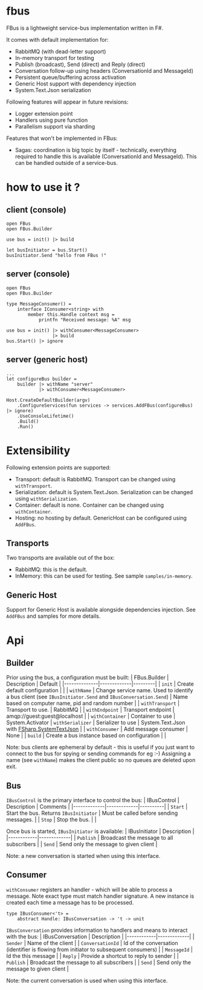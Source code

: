 # fbus
FBus is a lightweight service-bus implementation written in F#.

It comes with default implementation for:
* RabbitMQ (with dead-letter support)
* In-memory transport for testing
* Publish (broadcast), Send (direct) and Reply (direct)
* Conversation follow-up using headers (ConversationId and MessageId)
* Persistent queue/buffering across activation
* Generic Host support with dependency injection
* System.Text.Json serialization

Following features will appear in future revisions:
* Logger extension point
* Handlers using pure function
* Parallelism support via sharding

Features that won't be implemented in FBus:
* Sagas: coordination is big topic by itself - technically, everything required to handle this is available (ConversationId and MessageId). This can be handled outside of a service-bus.

# how to use it ?

## client (console)
```
open FBus
open FBus.Builder

use bus = init() |> build

let busInitiator = bus.Start()
busInitiator.Send "hello from FBus !"
```

## server (console)
```
open FBus
open FBus.Builder

type MessageConsumer() =
    interface IConsumer<string> with
        member this.Handle context msg = 
            printfn "Received message: %A" msg

use bus = init() |> withConsumer<MessageConsumer> 
                 |> build
bus.Start() |> ignore
```

## server (generic host)
```
...
let configureBus builder =
    builder |> withName "server"
            |> withConsumer<MessageConsumer> 

Host.CreateDefaultBuilder(argv)
    .ConfigureServices(fun services -> services.AddFBus(configureBus) |> ignore)
    .UseConsoleLifetime()
    .Build()
    .Run()
```

# Extensibility
Following extension points are supported:
* Transport: default is RabbitMQ. Transport can be changed using `withTransport`.
* Serialization: default is System.Text.Json. Serialization can be changed using `withSerialization`.
* Container: default is none. Container can be changed using `withContainer`.
* Hosting: no hosting by default. GenericHost can be configured using `AddFBus`.

## Transports
Two transports are available out of the box:
* RabbitMQ: this is the default.
* InMemory: this can be used for testing. See sample `samples/in-memory`.

## Generic Host
Support for Generic Host is available alongside dependencies injection. See `AddFBus` and samples for more details.

# Api

## Builder
Prior using the bus, a configuration must be built:
| FBus.Builder | Description | Default |
|--------------|-------------|---------|
| `init` | Create default configuration | |
| `withName` | Change service name. Used to identify a bus client (see `IBusInitiator.Send` and `IBusConversation.Send`) | Name based on computer name, pid and random number |
| `withTransport` | Transport to use. | RabbitMQ |
| `withEndpoint` | Transport endpoint | amqp://guest:guest@localhost |
| `withContainer` | Container to use | System.Activator
| `withSerializer` | Serializer to use | System.Text.Json with [FSharp.SystemTextJson](https://github.com/Tarmil/FSharp.SystemTextJson) |
| `withConsumer` | Add message consumer | None |
| `build` | Create a bus instance based on configuration | | 

Note: bus clients are ephemeral by default - this is useful if you just want to connect to the bus for spying or sending commands for eg :-) Assigning a name (see `withName`) makes the client public so no queues are deleted upon exit.

## Bus
`IBusControl` is the primary interface to control the bus:
| IBusControl | Description | Comments |
|-------------|-------------|----------|
| `Start` | Start the bus. Returns `IBusInitiator` | Must be called before sending messages. |
| `Stop` | Stop the bus. | |

Once bus is started, `IBusInitiator` is available:
| IBusInitiator | Description |
|------------|-------------|
| `Publish` | Broadcast the message to all subscribers |
| `Send` | Send only the message to given client |

Note: a new conversation is started when using this interface.

## Consumer
`withConsumer` registers an handler - which will be able to process a message. Note exact type must match handler signature. A new instance is created each time a message has to be processed.

```
type IBusConsumer<'t> =
    abstract Handle: IBusConversation -> 't -> unit
```

`IBusConversation` provides information to handlers and means to interact with the bus:
| IBusConversation | Description |
|------------|-------------|
| `Sender` | Name of the client |
| `ConversationId` | Id of the conversation (identifier is flowing from initiator to subsequent consumers) |
| `MessageId` | Id the this message |
| `Reply` | Provide a shortcut to reply to sender |
| `Publish` | Broadcast the message to all subscribers |
| `Send` | Send only the message to given client |

Note: the current conversation is used when using this interface.
